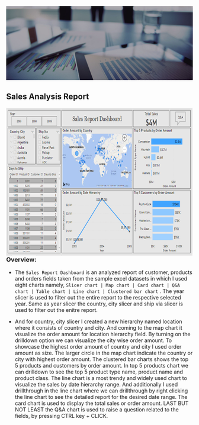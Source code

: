 <img src="Images/Power BI Header.jpg" height="200" width="950">

## Sales Analysis Report

<img src="Images/Sales Analysis Report.PNG" height=400 width=650 align="right">

### Overview:

- The ``` Sales Report Dashboard ``` is an analyzed report of customer, products and orders fields taken from the sample excel datasets in which I used eight charts namely, 
  ``` Slicer chart | Map chart | Card chart | Q&A chart | Table chart | Line chart | Clustered bar chart ``` . The year slicer is used to filter out the entire report to the respective selected year. Same as year slicer the country, city slicer and ship via slicer is used to filter out the enitre report. 

- And for country, city slicer I created a new hierarchy named location where it consists of country and city. And coming to the map chart it visualize the order amount  for location hierarchy field. By turning on the drilldown option we can visualize the city wise order amount. To showcase the highest order amount of country and city I used order amount as size. The larger circle in the map chart indicate the country or city with highest order amount. The clustered bar charts shows the top 5 products and customers by order amount. In top 5 products chart we can drilldown to see the top 5 product type name, product name and product class. The line chart is a most trendy and widely used chart to visualize the sales by date hierarchy range. And additionally I used drillthrough in the line chart where we can drillthrough by right clicking the line chart to see the detailed report for the desired date range. The card chart is used to display the total sales or order amount. LAST BUT NOT LEAST the Q&A chart is used to raise a question related to the fields, by pressing CTRL key + CLICK. 
